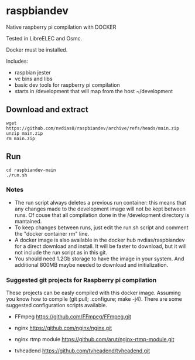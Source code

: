 # raspbiandev

Native raspberry pi compilation with DOCKER

Tested in LibreELEC and Osmc.

Docker must be installed.


Includes:
- raspbian jester
- vc bins and libs
- basic dev tools for raspberry pi compilation
- starts in /development that will map from the host ~/development

## Download and extract
    wget https://github.com/nvdias0/raspbiandev/archive/refs/heads/main.zip
    unzip main.zip
    rm main.zip
    
## Run
    cd raspbiandev-main
    ./run.sh


### Notes
- The run script always deletes a previous run container: this means that any changes made to the development image will not be kept between runs. Of couse that all compilation done in the /development directory is mantained.
- To keep changes between runs, just edit the run.sh script and comment the "docker container rm" line.
- A docker image is also available in the docker hub nvdias/raspbiandev for a direct download and install. It will be faster to download, but it will not include the run script as in this git.
- You should need 1.2Gb storage to have the image in your system. And additional 800MB maybe needed to download and initialization.



### Suggested git projects for Raspberry pi compilation
These projects can be easly compiled with this docker image.
Assuming you know how to compile (git pull; .configure; make -j4).
There are some suggested configuration scripts available.

- FFmpeg
https://github.com/FFmpeg/FFmpeg.git

- nginx
https://github.com/nginx/nginx.git

- nginx rtmp module
https://github.com/arut/nginx-rtmp-module.git

- tvheadend
https://github.com/tvheadend/tvheadend.git
